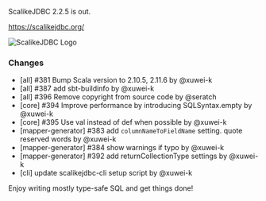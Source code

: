 ScalikeJDBC 2.2.5 is out. 

https://scalikejdbc.org/

![ScalikeJDBC Logo](https://scalikejdbc.org/images/logo.png)

### Changes

- [all] #381 Bump Scala version to 2.10.5, 2.11.6 by @xuwei-k
- [all] #387 add sbt-buildinfo by @xuwei-k
- [all] #396 Remove copyright from source code by @seratch
- [core] #394 Improve performance by introducing SQLSyntax.empty by @xuwei-k
- [core] #395 Use val instead of def when possible by @xuwei-k
- [mapper-generator] #383 add `columnNameToFieldName` setting. quote reserved words by @xuwei-k
- [mapper-generator] #384 show warnings if typo by @xuwei-k
- [mapper-generator] #392 add returnCollectionType settings by @xuwei-k
- [cli] update scalikejdbc-cli setup script by @xuwei-k

Enjoy writing mostly type-safe SQL and get things done!

